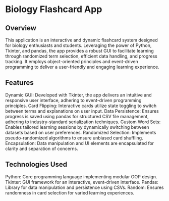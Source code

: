 # **Biology Flashcard App**

## **Overview**

This application is an interactive and dynamic flashcard system designed for biology enthusiasts and students. Leveraging the power of Python, Tkinter, and pandas, the app provides a robust GUI to facilitate learning through randomized term selection, efficient data handling, and progress tracking. It employs object-oriented principles and event-driven programming to deliver a user-friendly and engaging learning experience.

## **Features**
Dynamic GUI: Developed with Tkinter, the app delivers an intuitive and responsive user interface, adhering to event-driven programming principles.
Card Flipping: Interactive cards utilize state toggling to switch between terms and explanations on user input.
Data Persistence: Ensures progress is saved using pandas for structured CSV file management, adhering to industry-standard serialization techniques.
Custom Word Sets: Enables tailored learning sessions by dynamically switching between datasets based on user preferences.
Randomized Selection: Implements pseudo-randomized algorithms to ensure unbiased card shuffling.
Encapsulation: Data manipulation and UI elements are encapsulated for clarity and separation of concerns.

## **Technologies Used**
Python: Core programming language implementing modular OOP design.
Tkinter: GUI framework for an interactive, event-driven interface.
Pandas: Library for data manipulation and persistence using CSVs.
Random: Ensures randomness in card selection for varied learning experiences.

